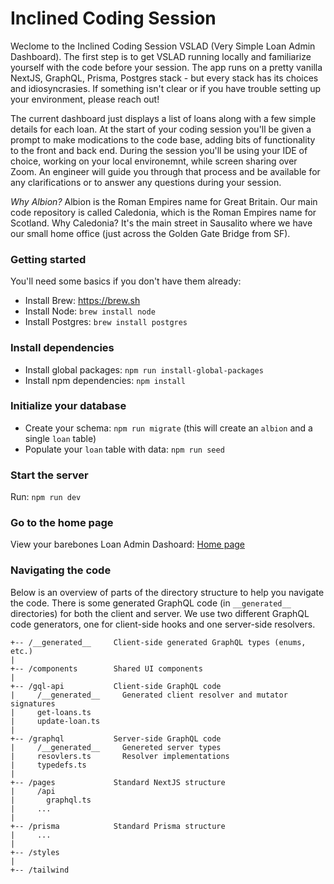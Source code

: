# Inclined Coding Session

Weclome to the Inclined Coding Session VSLAD (Very Simple Loan Admin Dashboard). The first step is to get VSLAD running locally and familiarize yourself with the code before your session. The app runs on a pretty vanilla NextJS, GraphQL, Prisma, Postgres stack - but every stack has its choices and idiosyncrasies. If something isn't clear or if you have trouble setting up your environment, please reach out!

The current dashboard just displays a list of loans along with a few simple details for each loan. At the start of your coding session you'll be given a prompt to make modications to the code base, adding bits of functionality to the front and back end. During the session you'll be using your IDE of choice, working on your local environemnt, while screen sharing over Zoom. An engineer will guide you through that process and be available for any clarifications or to answer any questions during your session.

*Why Albion?*
Albion is the Roman Empires name for Great Britain. Our main code repository is called Caledonia, which is the Roman Empires name for Scotland. Why Caledonia? It's the main street in Sausalito where we have our small home office (just across the Golden Gate Bridge from SF).

### Getting started

You'll need some basics if you don't have them already:
- Install Brew: https://brew.sh
- Install Node: `brew install node`
- Install Postgres: `brew install postgres`

### Install dependencies

- Install global packages: `npm run install-global-packages`
- Install npm dependencies: `npm install`

### Initialize your database

- Create your schema: `npm run migrate` (this will create an `albion` and a single `loan` table)
- Populate your `loan` table with data: `npm run seed`

### Start the server

Run: `npm run dev`

### Go to the home page 

View your barebones Loan Admin Dashoard: [Home page](http://localhost:3000)

### Navigating the code

Below is an overview of parts of the directory structure to help you navigate the code. There is some generated GraphQL code (in `__generated__` directories) for both the client and server. We use two different GraphQL code generators, one for client-side hooks and one server-side resolvers.

```
+-- /__generated__     Client-side generated GraphQL types (enums, etc.)
|
+-- /components        Shared UI components
|
+-- /gql-api           Client-side GraphQL code
|     /__generated__     Generated client resolver and mutator signatures
|     get-loans.ts             
|     update-loan.ts
|
+-- /graphql           Server-side GraphQL code
|     /__generated__     Genereted server types
|     resovlers.ts       Resolver implementations
|     typedefs.ts
|
+-- /pages             Standard NextJS structure
|     /api
|       graphql.ts
|     ...
|    
+-- /prisma            Standard Prisma structure
|     ...
|
+-- /styles
|
+-- /tailwind
```
